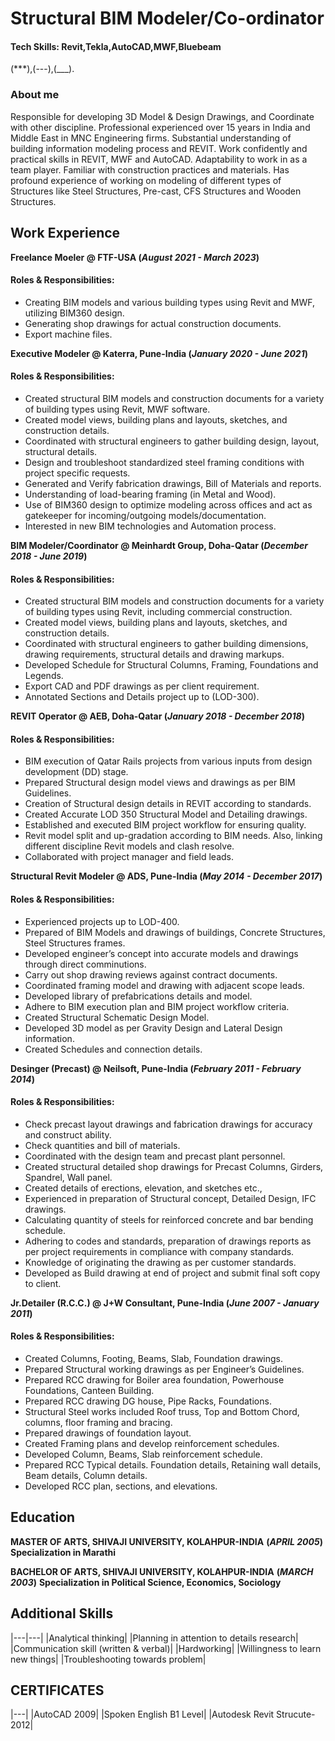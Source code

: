 # Structural BIM Modeler/Co-ordinator

#### Tech Skills: Revit,Tekla,AutoCAD,MWF,Bluebeam
(***),(---),(___).
### About me
Responsible for developing 3D Model & Design Drawings, and Coordinate with other discipline. Professional experienced over 15 years in India and Middle East in MNC Engineering firms. Substantial understanding of building information modeling process and REVIT. Work confidently and practical skills in REVIT, MWF and AutoCAD. Adaptability to work in as a team player. Familiar with construction practices and materials. Has profound experience of working on modeling of different types of Structures like Steel Structures, Pre-cast, CFS Structures and Wooden Structures. 

## Work Experience
**Freelance Moeler @ FTF-USA (_August 2021 - March 2023_)**

#### Roles & Responsibilities:
- Creating BIM models and various building types using Revit and MWF, utilizing BIM360 design.
- Generating shop drawings for actual construction documents.
- Export machine files.

**Executive Modeler @ Katerra, Pune-India (_January 2020 - June 2021_)**

#### Roles & Responsibilities:
- Created structural BIM models and construction documents for a variety of building types using Revit, MWF software. 
- Created model views, building plans and layouts, sketches, and construction details. 
- Coordinated with structural engineers to gather building design, layout, structural details. 
- Design and troubleshoot standardized steel framing conditions with project specific requests. 
- Generated and Verify fabrication drawings, Bill of Materials and reports. 
- Understanding of load-bearing framing (in Metal and Wood). 
- Use of BIM360 design to optimize modeling across offices and act as gatekeeper for incoming/outgoing models/documentation. 
- Interested in new BIM technologies and Automation process.

**BIM Modeler/Coordinator @ Meinhardt Group, Doha-Qatar (_December 2018 - June 2019_)** 
	
#### Roles & Responsibilities:
- Created structural BIM models and construction documents for a variety of building types using Revit, including commercial construction. 
- Created model views, building plans and layouts, sketches, and construction details. 
- Coordinated with structural engineers to gather building dimensions, drawing requirements, structural details and drawing markups. 
- Developed Schedule for Structural Columns, Framing, Foundations and Legends.
- Export CAD and PDF drawings as per client requirement. 
- Annotated Sections and Details project up to (LOD-300).


**REVIT Operator @ AEB, Doha-Qatar (_January 2018 - December 2018_)** 

#### Roles & Responsibilities: 
- BIM execution of Qatar Rails projects from various inputs from design development (DD) stage. 
- Prepared Structural design model views and drawings as per BIM Guidelines. 
- Creation of Structural design details in REVIT according to standards. 
- Created Accurate LOD 350 Structural Model and Detailing drawings. 
- Established and executed BIM project workflow for ensuring quality. 
- Revit model split and up-gradation according to BIM needs. Also, linking different discipline Revit models and clash resolve. 
- Collaborated with project manager and field leads.

**Structural Revit Modeler @ ADS, Pune-India (_May 2014 - December 2017_)** 

#### Roles & Responsibilities: 
- Experienced projects up to LOD-400. 
- Prepared of BIM Models and drawings of buildings, Concrete Structures, Steel Structures frames. 
- Developed engineer’s concept into accurate models and drawings through direct comminutions. 
- Carry out shop drawing reviews against contract documents. 
- Coordinated framing model and drawing with adjacent scope leads. 
- Developed library of prefabrications details and model. 
- Adhere to BIM execution plan and BIM project workflow criteria. 
- Created Structural Schematic Design Model. 
- Developed 3D model as per Gravity Design and Lateral Design information.
- Created Schedules and connection details.

**Desinger (Precast) @ Neilsoft, Pune-India (_February 2011 - February 2014_)** 

#### Roles & Responsibilities:
- Check precast layout drawings and fabrication drawings for accuracy and construct ability. 
- Check quantities and bill of materials. 
- Coordinated with the design team and precast plant personnel. 
- Created structural detailed shop drawings for Precast Columns, Girders, Spandrel, Wall panel. 
- Created details of erections, elevation, and sketches etc., 
- Experienced in preparation of Structural concept, Detailed Design, IFC drawings. 
- Calculating quantity of steels for reinforced concrete and bar bending schedule. 
- Adhering to codes and standards, preparation of drawings reports as per project requirements in compliance with company standards. 
- Knowledge of originating the drawing as per customer standards. 
- Developed as Build drawing at end of project and submit final soft copy to client.

**Jr.Detailer (R.C.C.) @ J+W Consultant, Pune-India (_June 2007 - January 2011_)** 

#### Roles & Responsibilities:
- Created Columns, Footing, Beams, Slab, Foundation drawings. 
- Prepared Structural working drawings as per Engineer’s Guidelines. 
- Prepared RCC drawing for Boiler area foundation, Powerhouse Foundations, Canteen Building. 
- Prepared RCC drawing DG house, Pipe Racks, Foundations.
- Structural Steel works included Roof truss, Top and Bottom Chord, columns, floor framing and bracing. 
- Prepared drawings of foundation layout. 
- Created Framing plans and develop reinforcement schedules. 
- Developed Column, Beams, Slab reinforcement schedule. 
- Prepared RCC Typical details. Foundation details, Retaining wall details, Beam details, Column details. 
- Developed RCC plan, sections, and elevations.

## Education
**MASTER OF ARTS, SHIVAJI UNIVERSITY, KOLAHPUR-INDIA** 
**(_APRIL 2005_)**
**Specialization in Marathi**

**BACHELOR OF ARTS, SHIVAJI UNIVERSITY, KOLAHPUR-INDIA** 
**(_MARCH 2003_)**
**Specialization in Political Science, Economics, Sociology**

## Additional Skills
|---|---|
|Analytical thinking|
|Planning in attention to details research|
|Communication skill (written & verbal)|
|Hardworking|
|Willingness to learn new things|
|Troubleshooting towards problem|

## CERTIFICATES
|---|
|AutoCAD 2009|
|Spoken English B1 Level|
|Autodesk Revit Strucute-2012|


























